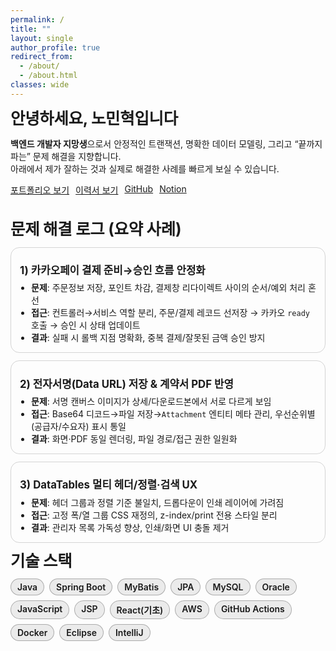 ```yaml
---
permalink: /
title: ""
layout: single
author_profile: true
redirect_from:
  - /about/
  - /about.html
classes: wide
---
```


<div class="home-wrap">

<section class="hero">
  <h2>안녕하세요, 노민혁입니다</h2>
  <p><strong>백엔드 개발자 지망생</strong>으로서 안정적인 트랜잭션, 명확한 데이터 모델링, 그리고 “끝까지 파는” 문제 해결을 지향합니다.<br>
  아래에서 제가 잘하는 것과 실제로 해결한 사례를 빠르게 보실 수 있습니다.</p>

  <div class="btns">
    <a class="btn btn--primary" href="/portfolio/">포트폴리오 보기</a>
    <a class="btn" href="/cv/">이력서 보기</a>
    <a class="btn" href="https://github.com/freestyle-y" target="_blank" rel="noopener">GitHub</a>
    <a class="btn" href="https://www.notion.so/Dev-Docs-2534f8a9065c8043b6baf42fd9f45e69" target="_blank" rel="noopener">Notion</a>
  </div>
</section>



<br>
<section>
  <h2>문제 해결 로그 (요약 사례)</h2>

  <article class="card">
    <h3>1) 카카오페이 결제 준비→승인 흐름 안정화</h3>
    <ul class="bullets">
      <li><strong>문제</strong>: 주문정보 저장, 포인트 차감, 결제창 리다이렉트 사이의 순서/예외 처리 혼선</li>
      <li><strong>접근</strong>: 컨트롤러→서비스 역할 분리, 주문/결제 레코드 선저장 → 카카오 <code>ready</code> 호출 → 승인 시 상태 업데이트</li>
      <li><strong>결과</strong>: 실패 시 롤백 지점 명확화, 중복 결제/잘못된 금액 승인 방지</li>
    </ul>
  </article>

  <article class="card">
    <h3>2) 전자서명(Data URL) 저장 &amp; 계약서 PDF 반영</h3>
    <ul class="bullets">
      <li><strong>문제</strong>: 서명 캔버스 이미지가 상세/다운로드본에서 서로 다르게 보임</li>
      <li><strong>접근</strong>: Base64 디코드→파일 저장→<code>Attachment</code> 엔티티 메타 관리, 우선순위별(공급자/수요자) 표시 통일</li>
      <li><strong>결과</strong>: 화면·PDF 동일 렌더링, 파일 경로/접근 권한 일원화</li>
    </ul>
  </article>

  <article class="card">
    <h3>3) DataTables 멀티 헤더/정렬·검색 UX</h3>
    <ul class="bullets">
      <li><strong>문제</strong>: 헤더 그룹과 정렬 기준 불일치, 드롭다운이 인쇄 레이어에 가려짐</li>
      <li><strong>접근</strong>: 고정 폭/열 그룹 CSS 재정의, z-index/print 전용 스타일 분리</li>
      <li><strong>결과</strong>: 관리자 목록 가독성 향상, 인쇄/화면 UI 충돌 제거</li>
    </ul>
  </article>
</section>

<section>
  <h2>기술 스택</h2>
  <ul class="stack">
    <li>Java</li><li>Spring Boot</li><li>MyBatis</li><li>JPA</li>
    <li>MySQL</li><li>Oracle</li>
    <li>JavaScript</li><li>JSP</li><li>React(기초)</li>
    <li>AWS</li><li>GitHub Actions</li><li>Docker</li>
    <li>Eclipse</li><li>IntelliJ</li>
  </ul>
</section>

</div><!-- /.home-wrap -->

<style>
/* ===== Home local styles (라이트/다크 상위 팔레트 상속) ===== */
.home-wrap{ color: inherit; }
.home-wrap h2{
  font-size: clamp(1.25rem, 1.05rem + .9vw, 1.8rem);
  letter-spacing: -0.01em; line-height: 1.3; margin: .6rem 0 .8rem;
}
.home-wrap h3{ font-size: 1.05rem; margin: .7rem 0 .4rem; }
.hero{ margin-top: .2rem; margin-bottom: .6rem; }
.btns{ display:flex; flex-wrap:wrap; gap:10px; margin: 12px 0 4px; }

.card{
  background: inherit; /* 페이지 배경과 동일 */
  border: 1px solid;
  border-color: rgba(128,128,128,.25); /* fallback */
  border-color: color-mix(in oklch, currentColor 18%, transparent);
  border-radius: 14px;
  padding: 12px 14px;
  margin: 10px 0 12px;
  box-shadow: none;
}

.list{ margin: 0; padding-left: 18px; }
.bullets{ margin: 4px 0 2px; padding-left: 18px; }
.stack{
  list-style: none; margin: 0; padding: 0;
  display: flex; flex-wrap: wrap; gap: 8px;
}
.stack li{
  border: 1px solid color-mix(in oklch, currentColor 30%, transparent);
  background: color-mix(in oklch, currentColor 8%, transparent);
  padding: 4px 10px; border-radius: 999px; font-weight: 600;
}

@media (max-width: 720px){
  .btns{ gap:8px; }
}
</style>

